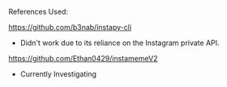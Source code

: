 References Used:

https://github.com/b3nab/instapy-cli
- Didn't work due to its reliance on the Instagram private API.

https://github.com/Ethan0429/instamemeV2
- Currently Investigating